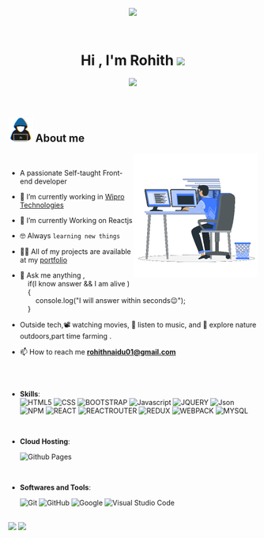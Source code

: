 
<p align="center">
  <img src="https://github.com/thompsonemerson/thompsonemerson/raw/master/cover-thompson.png" height="200"/>
</p>
<br>
<h1 align="center"><b>Hi , I'm Rohith </b><img src="https://media.giphy.com/media/hvRJCLFzcasrR4ia7z/giphy.gif" width="35"></h1>

<p align="center">
  <a href="https://github.com/DenverCoder1/readme-typing-svg"><img src="https://readme-typing-svg.herokuapp.com?font=Time+New+Roman&color=cyan&size=25&center=true&vCenter=true&width=600&height=100&lines=;Self-taught+Front-End+Developer,;Active+Learner+and+Researcher,;Love+to+learn+new+stuffs..<3"></a>
</p>

<br>

## <picture><img src = "https://github.com/0xAbdulKhalid/0xAbdulKhalid/raw/main/assets/mdImages/about_me.gif" width = 50px></picture> **About me**

<picture> <img align="right" src="https://github.com/0xAbdulKhalid/0xAbdulKhalid/raw/main/assets/mdImages/Right_Side.gif" width = 250px></picture>

<br>

- A passionate Self-taught Front-end developer

- 🔭 I’m currently working in <a href="https://www.wipro.com/" target="blank">Wipro Technologies</a>

- 🌱 I’m currently Working on Reactjs

- 🤓 Always `learning new things`

- 👨‍💻 All of my projects are available at my [portfolio](https://rohithnaidu99.github.io/Portfolio/)


- 💬  Ask me anything ,
<br>&nbsp;&nbsp;&nbsp;&nbsp;if(I know answer && I am alive ) <br>
    &nbsp;&nbsp;&nbsp;&nbsp;{ <br>
    &nbsp;&nbsp;&nbsp;&nbsp;&nbsp;&nbsp;&nbsp;&nbsp;console.log("I will answer within seconds😉");
    <br>&nbsp;&nbsp;&nbsp;&nbsp;}

- Outside tech,📽 watching movies, 🎵 listen to music, and 🌴 explore nature outdoors,part time farming .

- 📫 How to reach me **rohithnaidu01@gmail.com**

<br><br>

<p align="center">

- **Skills**:<br>
  ![HTML5](https://img.shields.io/badge/HTML5-E34F26?style=for-the-badge&logo=html5&logoColor=white)
  ![CSS](https://img.shields.io/badge/CSS3-1572B6?style=for-the-badge&logo=css3&logoColor=white)
  ![BOOTSTRAP](https://img.shields.io/badge/Bootstrap-563D7C?style=for-the-badge&logo=bootstrap&logoColor=white)
  ![Javascript](https://img.shields.io/badge/JavaScript-323330?style=for-the-badge&logo=javascript&logoColor=F7DF1E)
  ![JQUERY](https://img.shields.io/badge/jQuery-0769AD?style=for-the-badge&logo=jquery&logoColor=white)
  ![Json](https://img.shields.io/badge/json-5E5C5C?style=for-the-badge&logo=json&logoColor=white)
  ![NPM](https://img.shields.io/badge/npm-CB3837?style=for-the-badge&logo=npm&logoColor=white)
  ![REACT](https://img.shields.io/badge/React-20232A?style=for-the-badge&logo=react&logoColor=61DAFB)
  ![REACTROUTER](https://img.shields.io/badge/React_Router-CA4245?style=for-the-badge&logo=react-router&logoColor=white)
  ![REDUX](https://img.shields.io/badge/Redux-593D88?style=for-the-badge&logo=redux&logoColor=white)
  ![WEBPACK](https://img.shields.io/badge/Webpack-8DD6F9?style=for-the-badge&logo=Webpack&logoColor=white)
  ![MYSQL](https://img.shields.io/badge/MySQL-005C84?style=for-the-badge&logo=mysql&logoColor=white)





<br>   
    

- **Cloud Hosting**:

  ![Github Pages](https://img.shields.io/badge/GitHub%20Pages-222222?style=for-the-badge&logo=GitHub%20Pages&logoColor=white)
  

<br>

- **Softwares and Tools**:

  ![Git](https://img.shields.io/badge/git-%23F05033.svg?style=for-the-badge&logo=git&logoColor=white)
  ![GitHub](https://img.shields.io/badge/github-%23121011.svg?style=for-the-badge&logo=github&logoColor=white)
  ![Google](https://img.shields.io/badge/google-%234285F4.svg?style=for-the-badge&logo=google&logoColor=white)
  ![Visual Studio Code](https://img.shields.io/badge/Visual%20Studio%20Code-0078d7.svg?style=for-the-badge&logo=visual-studio-code&logoColor=white)


  


<br>
<img src="https://github-profile-summary-cards.vercel.app/api/cards/profile-details?username=rohithnaidu99&theme=vue">
<img src="https://github-profile-trophy.vercel.app/?username=rohithnaidu99">
